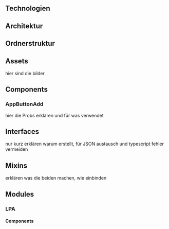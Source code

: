 ## Technologien

## Architektur

## Ordnerstruktur

## Assets
hier sind die bilder

## Components

### AppButtonAdd
hier die Probs erklären und für was verwendet

## Interfaces
nur kurz erklären warum erstellt, für JSON austausch und typescript fehler vermeiden

## Mixins
erklären was die beiden machen, wie einbinden

## Modules

### LPA

#### Components
